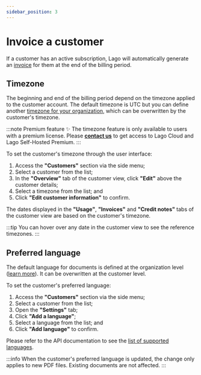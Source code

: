 ```yaml
---
sidebar_position: 3
---
```


# Invoice a customer
If a customer has an active subscription, Lago will automatically generate an [invoice](./invoicing/overview) for them at the end of the billing period.

## Timezone
The beginning and end of the billing period depend on the timezone applied to the customer account. The default timezone is UTC but you can define another [timezone for your organization](../../changelog/timezones), which can be overwritten by the customer's timezone.

:::note Premium feature ✨
The timezone feature is only available to users with a premium license. Please **[contact us](mailto:hello@getlago.com)** to get access to Lago Cloud and Lago Self-Hosted Premium.
:::

To set the customer's timezone through the user interface:
1. Access the **"Customers"** section via the side menu;
2. Select a customer from the list;
3. In the **"Overview"** tab of the customer view, click **"Edit"** above the customer details;
4. Select a timezone from the list; and
5. Click **"Edit customer information"** to confirm.

The dates displayed in the **"Usage"**, **"Invoices"** and **"Credit notes"** tabs of the customer view are based on the customer's timezone.

:::tip
You can hover over any date in the customer view to see the reference timezones.
:::

## Preferred language
The default language for documents is defined at the organization level ([learn more](./invoicing/download-invoices#translate-invoices)). It can be overwritten at the customer level.

To set the customer's preferred language:
1. Access the **"Customers"** section via the side menu;
2. Select a customer from the list;
3. Open the **"Settings"** tab;
4. Click **"Add a language"**;
5. Select a language from the list; and
6. Click **"Add language"** to confirm.

Please refer to the API documentation to see the [list of supported languages](../api/resources/locales).

:::info
When the customer's preferred language is updated, the change only applies to new PDF files. Existing documents are not affected.
:::